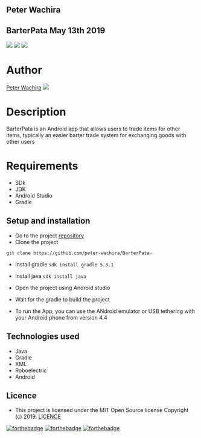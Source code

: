 ## Peter Wachira
## BarterPata May 13th 2019

![](https://img.shields.io/badge/Android-project-brightgreen.svg)
![](https://img.shields.io/badge/Language-Java%20-orange.svg)
![](https://img.shields.io/badge/Tests-Roboelectric-blue.svg)


# Author
[Peter Wachira](https://github.com/peter-wachira) ![](https://img.shields.io/badge/Programmer-Verified-brightgreen.svg)
# Description
BarterPata is an Android app that allows users  to trade items for other items, typically an easier barter trade system for exchanging goods with other users

# Requirements

* SDk
* JDK
* Android Studio
* Gradle

## Setup and installation
* Go to the project [repository](https://github.com/peter-wachira/AndroidModule-)
* Clone the project

```git clone https://github.com/peter-wachira/BarterPata-```

* Install gradle
```sdk install gradle 5.3.1```
* Install java
```sdk install java```
* Open the project using Android studio
* Wait for the gradle to build the project

* To run the App, you can use the ANdroid emulator or USB tethering with your Android phone from version 4.4

## Technologies used
* Java
* Gradle
* XML
* Roboelectric
* Android

## Licence
- This project is licensed under the MIT Open Source license Copyright (c) 2019. [LICENCE](https://github.com/peter-wachira/AndroidModule-/blob/module1/LICENCE)

[![forthebadge](https://forthebadge.com/images/badges/fuck-it-ship-it.svg)](https://forthebadge.com)
[![forthebadge](https://forthebadge.com/images/badges/makes-people-smile.svg)](https://forthebadge.com)
[![forthebadge](https://forthebadge.com/images/badges/powered-by-electricity.svg)](https://forthebadge.com)